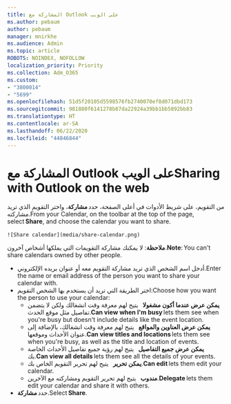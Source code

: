 ```yaml
---
title: المشاركة مع Outlook على الويب
ms.author: pebaum
author: pebaum
manager: mnirkhe
ms.audience: Admin
ms.topic: article
ROBOTS: NOINDEX, NOFOLLOW
localization_priority: Priority
ms.collection: Adm_O365
ms.custom:
- "3800014"
- "5699"
ms.openlocfilehash: 51d5f20105d5598576fb2740070ef8d071dbd173
ms.sourcegitcommit: 981880f6141278b87da22924a39bb1bb5892bb83
ms.translationtype: HT
ms.contentlocale: ar-SA
ms.lasthandoff: 06/22/2020
ms.locfileid: "44846844"
---
```

# <a name="sharing-with-outlook-on-the-web"></a><span data-ttu-id="1d5e9-102">المشاركة مع Outlook على الويب</span><span class="sxs-lookup"><span data-stu-id="1d5e9-102">Sharing with Outlook on the web</span></span>

<span data-ttu-id="1d5e9-103">من التقويم، على شريط الأدوات في أعلى الصفحة، حدد **مشاركة**، واختر التقويم الذي تريد مشاركته.</span><span class="sxs-lookup"><span data-stu-id="1d5e9-103">From your Calendar, on the toolbar at the top of the page, select **Share**, and choose the calendar you want to share.</span></span>

    ![Share calendar](media/share-calendar.png)

<span data-ttu-id="1d5e9-104">**ملاحظة**: لا يمكنك مشاركة التقويمات التي يملكها أشخاص آخرون.</span><span class="sxs-lookup"><span data-stu-id="1d5e9-104">**Note**: You can't share calendars owned by other people.</span></span>

- <span data-ttu-id="1d5e9-105">أدخل اسم الشخص الذي تريد مشاركة التقويم معه أو عنوان بريده الإلكتروني.</span><span class="sxs-lookup"><span data-stu-id="1d5e9-105">Enter the name or email address of the person you want to share your calendar with.</span></span>
- <span data-ttu-id="1d5e9-106">اختر الطريقة التي تريد أن يستخدم بها الشخص التقويم:</span><span class="sxs-lookup"><span data-stu-id="1d5e9-106">Choose how you want the person to use your calendar:</span></span>
    - <span data-ttu-id="1d5e9-107">**يمكن عرض عندما أكون مشغولا**   يتيح لهم معرفة وقت انشغالك ولكن لا يتضمن تفاصيل مثل موقع الحدث.</span><span class="sxs-lookup"><span data-stu-id="1d5e9-107">**Can view when I'm busy** lets them see when you're busy but doesn't include details like the event location.</span></span>
    - <span data-ttu-id="1d5e9-108">**يمكن عرض العناوين والمواقع**   يتيح لهم معرفة وقت انشغالك، بالإضافة إلى عنوان الأحداث وموقعها.</span><span class="sxs-lookup"><span data-stu-id="1d5e9-108">**Can view titles and locations** lets them see when you're busy, as well as the title and location of events.</span></span>
    - <span data-ttu-id="1d5e9-109">**يمكن عرض جميع التفاصيل**   يتيح لهم رؤية جميع تفاصيل الأحداث الخاصة بك.</span><span class="sxs-lookup"><span data-stu-id="1d5e9-109">**Can view all details** lets them see all the details of your events.</span></span>
    - <span data-ttu-id="1d5e9-110">**يمكن تحرير**   يتيح لهم تحرير التقويم الخاص بك.</span><span class="sxs-lookup"><span data-stu-id="1d5e9-110">**Can edit** lets them edit your calendar.</span></span>
    - <span data-ttu-id="1d5e9-111">**مندوب**   يتيح لهم تحرير التقويم ومشاركته مع الآخرين.</span><span class="sxs-lookup"><span data-stu-id="1d5e9-111">**Delegate** lets them edit your calendar and share it with others.</span></span>
- <span data-ttu-id="1d5e9-112">حدد **مشاركة**.</span><span class="sxs-lookup"><span data-stu-id="1d5e9-112">Select **Share**.</span></span>
